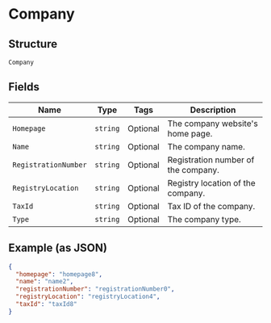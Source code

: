 
# Company

## Structure

`Company`

## Fields

| Name | Type | Tags | Description |
|  --- | --- | --- | --- |
| `Homepage` | `string` | Optional | The company website's home page. |
| `Name` | `string` | Optional | The company name. |
| `RegistrationNumber` | `string` | Optional | Registration number of the company. |
| `RegistryLocation` | `string` | Optional | Registry location of the company. |
| `TaxId` | `string` | Optional | Tax ID of the company. |
| `Type` | `string` | Optional | The company type. |

## Example (as JSON)

```json
{
  "homepage": "homepage8",
  "name": "name2",
  "registrationNumber": "registrationNumber0",
  "registryLocation": "registryLocation4",
  "taxId": "taxId8"
}
```

